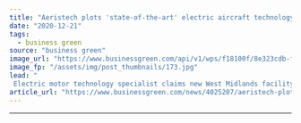```yaml
---
title: "Aeristech plots 'state-of-the-art' electric aircraft technology facility in Warwickshire"
date: "2020-12-21"
tags: 
  - business green
source: "business green"
image_url: "https://www.businessgreen.com/api/v1/wps/f18100f/8e323cdb-f854-4765-93b4-5994f92e16de/1/ZeroAvia-3-185x114.jpg"
image_fp: "/assets/img/post_thumbnails/173.jpg"
lead: "
 Electric motor technology specialist claims new West Midlands facility will create 60 green engineering jobs to help develop zero emission aircraft ..."
article_url: "https://www.businessgreen.com/news/4025207/aeristech-plots-art-electric-aircraft-technology-facility-warwickshire"
---
```


---
